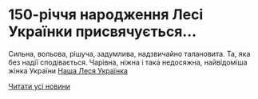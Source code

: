 # 150-річчя народження Лесі Українки присвячується...

Сильна, вольова, рішуча, задумлива, надзвичайно талановита.
Та, яка без надії сподівається.
Чарівна, ніжна і така недосяжна, найвідоміша жінка України
[Наша Леся Українка](https://youtu.be/6BGejAi_b5k)


[Читати усі новини](/news)

